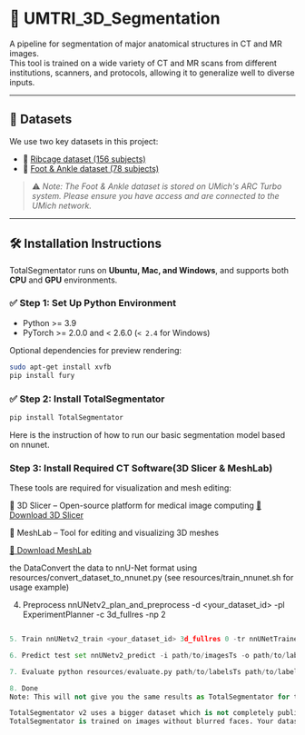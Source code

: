 # 🧠 UMTRI_3D_Segmentation

A pipeline for segmentation of major anatomical structures in CT and MR images.  
This tool is trained on a wide variety of CT and MR scans from different institutions, scanners, and protocols, allowing it to generalize well to diverse inputs.

---

## 📂 Datasets

We use two key datasets in this project:

- 🦴 [Ribcage dataset (156 subjects)](https://www.dropbox.com/home/Xingyang%20Cui/TotalSegmentator_FineTuning)
- 🦶 [Foot & Ankle dataset (78 subjects)](https://armis2.arc-ts.umich.edu/pun/sys/dashboard/files/fs//nfs/turbo/coe-mreedsensitive/Processing/Foot_and_Ankle/SK/Raw_Data)

> ⚠️ *Note: The Foot & Ankle dataset is stored on UMich's ARC Turbo system. Please ensure you have access and are connected to the UMich network.*

---

## 🛠️ Installation Instructions

TotalSegmentator runs on **Ubuntu, Mac, and Windows**, and supports both **CPU** and **GPU** environments.

### ✅ Step 1: Set Up Python Environment

- Python >= 3.9  
- PyTorch >= 2.0.0 and < 2.6.0 (`< 2.4` for Windows)

Optional dependencies for preview rendering:

```bash
sudo apt-get install xvfb
pip install fury
```

### ✅ Step 2: Install TotalSegmentator
```bash
pip install TotalSegmentator
```
Here is the instruction of how to run our basic segmentation model based on nnunet.




### Step 3: Install Required CT Software(3D Slicer & MeshLab)
These tools are required for visualization and mesh editing:

🧰 3D Slicer – Open-source platform for medical image computing
[🔗 Download 3D Slicer](https://www.meshlab.net/)

🧱 MeshLab – Tool for editing and visualizing 3D meshes


[🔗 Download MeshLab](https://www.slicer.org/)


the DataConvert the data to nnU-Net format using resources/convert_dataset_to_nnunet.py (see resources/train_nnunet.sh for usage example)

4. Preprocess nnUNetv2_plan_and_preprocess -d <your_dataset_id> -pl ExperimentPlanner -c 3d_fullres -np 2
```python

5. Train nnUNetv2_train <your_dataset_id> 3d_fullres 0 -tr nnUNetTrainerNoMirroring (takes several days)

6. Predict test set nnUNetv2_predict -i path/to/imagesTs -o path/to/labelsTs_predicted -d <your_dataset_id> -c 3d_fullres -tr nnUNetTrainerNoMirroring --disable_tta -f 0

7. Evaluate python resources/evaluate.py path/to/labelsTs path/to/labelsTs_predicted (requires pip install git+https://github.com/google-deepmind/surface-distance.git and pip install p_tqdm). The resulting numbers should be similar to the ones in resources/evaluate_results.txt (since training is not deterministic the mean dice score across all classes can vary by up to one dice point)

8. Done
Note: This will not give you the same results as TotalSegmentator for two reasons:

TotalSegmentator v2 uses a bigger dataset which is not completely public
TotalSegmentator is trained on images without blurred faces. Your dataset contains blurred faces.
